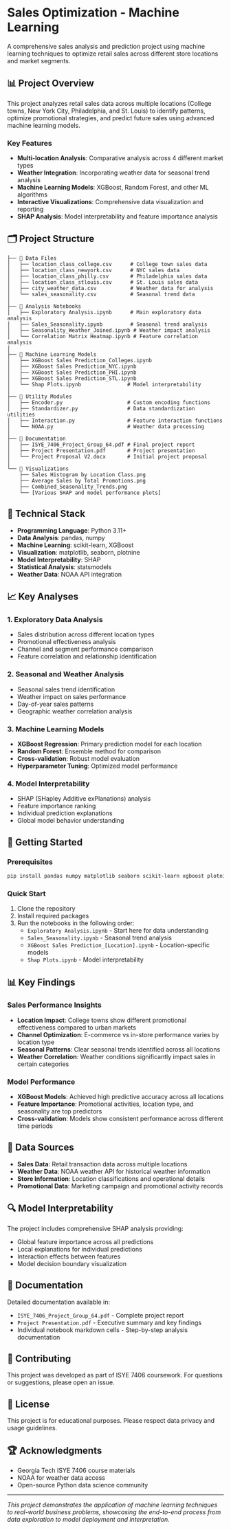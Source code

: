 # Sales Optimization - Machine Learning

A comprehensive sales analysis and prediction project using machine learning techniques to optimize retail sales across different store locations and market segments.

## 📊 Project Overview

This project analyzes retail sales data across multiple locations (College towns, New York City, Philadelphia, and St. Louis) to identify patterns, optimize promotional strategies, and predict future sales using advanced machine learning models.

### Key Features
- **Multi-location Analysis**: Comparative analysis across 4 different market types
- **Weather Integration**: Incorporating weather data for seasonal trend analysis
- **Machine Learning Models**: XGBoost, Random Forest, and other ML algorithms
- **Interactive Visualizations**: Comprehensive data visualization and reporting
- **SHAP Analysis**: Model interpretability and feature importance analysis

## 🗂️ Project Structure

```
├── 📁 Data Files
│   ├── location_class_college.csv      # College town sales data
│   ├── location_class_newyork.csv      # NYC sales data
│   ├── location_class_philly.csv       # Philadelphia sales data
│   ├── location_class_stlouis.csv      # St. Louis sales data
│   ├── city_weather_data.csv           # Weather data for analysis
│   └── sales_seasonality.csv           # Seasonal trend data
│
├── 📁 Analysis Notebooks
│   ├── Exploratory Analysis.ipynb      # Main exploratory data analysis
│   ├── Sales_Seasonality.ipynb         # Seasonal trend analysis
│   ├── Seasonality_Weather_Joined.ipynb # Weather impact analysis
│   └── Correlation Matrix Heatmap.ipynb # Feature correlation analysis
│
├── 📁 Machine Learning Models
│   ├── XGBoost Sales Prediction_Colleges.ipynb
│   ├── XGBoost Sales Prediction_NYC.ipynb
│   ├── XGBoost Sales Prediction_PHI.ipynb
│   ├── XGBoost Sales Prediction_STL.ipynb
│   └── Shap Plots.ipynb               # Model interpretability
│
├── 📁 Utility Modules
│   ├── Encoder.py                     # Custom encoding functions
│   ├── Standardizer.py                # Data standardization utilities
│   ├── Interaction.py                 # Feature interaction functions
│   └── NOAA.py                        # Weather data processing
│
├── 📁 Documentation
│   ├── ISYE_7406_Project_Group_64.pdf # Final project report
│   ├── Project Presentation.pdf       # Project presentation
│   └── Project Proposal V2.docx       # Initial project proposal
│
└── 📁 Visualizations
    ├── Sales Histogram by Location Class.png
    ├── Average Sales by Total Promotions.png
    ├── Combined_Seasonality_Trends.png
    └── [Various SHAP and model performance plots]
```

## 🔧 Technical Stack

- **Programming Language**: Python 3.11+
- **Data Analysis**: pandas, numpy
- **Machine Learning**: scikit-learn, XGBoost
- **Visualization**: matplotlib, seaborn, plotnine
- **Model Interpretability**: SHAP
- **Statistical Analysis**: statsmodels
- **Weather Data**: NOAA API integration

## 📈 Key Analyses

### 1. Exploratory Data Analysis
- Sales distribution across different location types
- Promotional effectiveness analysis
- Channel and segment performance comparison
- Feature correlation and relationship identification

### 2. Seasonal and Weather Analysis
- Seasonal sales trend identification
- Weather impact on sales performance
- Day-of-year sales patterns
- Geographic weather correlation analysis

### 3. Machine Learning Models
- **XGBoost Regression**: Primary prediction model for each location
- **Random Forest**: Ensemble method for comparison
- **Cross-validation**: Robust model evaluation
- **Hyperparameter Tuning**: Optimized model performance

### 4. Model Interpretability
- SHAP (SHapley Additive exPlanations) analysis
- Feature importance ranking
- Individual prediction explanations
- Global model behavior understanding

## 🚀 Getting Started

### Prerequisites
```bash
pip install pandas numpy matplotlib seaborn scikit-learn xgboost plotnine statsmodels shap tqdm
```

### Quick Start
1. Clone the repository
2. Install required packages
3. Run the notebooks in the following order:
   - `Exploratory Analysis.ipynb` - Start here for data understanding
   - `Sales_Seasonality.ipynb` - Seasonal trend analysis
   - `XGBoost Sales Prediction_[Location].ipynb` - Location-specific models
   - `Shap Plots.ipynb` - Model interpretability

## 📊 Key Findings

### Sales Performance Insights
- **Location Impact**: College towns show different promotional effectiveness compared to urban markets
- **Channel Optimization**: E-commerce vs in-store performance varies by location type
- **Seasonal Patterns**: Clear seasonal trends identified across all locations
- **Weather Correlation**: Weather conditions significantly impact sales in certain categories

### Model Performance
- **XGBoost Models**: Achieved high predictive accuracy across all locations
- **Feature Importance**: Promotional activities, location type, and seasonality are top predictors
- **Cross-validation**: Models show consistent performance across different time periods

## 📁 Data Sources

- **Sales Data**: Retail transaction data across multiple locations
- **Weather Data**: NOAA weather API for historical weather information
- **Store Information**: Location classifications and operational details
- **Promotional Data**: Marketing campaign and promotional activity records

## 🔍 Model Interpretability

The project includes comprehensive SHAP analysis providing:
- Global feature importance across all predictions
- Local explanations for individual predictions
- Interaction effects between features
- Model decision boundary visualization

## 📄 Documentation

Detailed documentation available in:
- `ISYE_7406_Project_Group_64.pdf` - Complete project report
- `Project Presentation.pdf` - Executive summary and key findings
- Individual notebook markdown cells - Step-by-step analysis documentation

## 🤝 Contributing

This project was developed as part of ISYE 7406 coursework. For questions or suggestions, please open an issue.

## 📝 License

This project is for educational purposes. Please respect data privacy and usage guidelines.

## 🏆 Acknowledgments

- Georgia Tech ISYE 7406 course materials
- NOAA for weather data access
- Open-source Python data science community

---

*This project demonstrates the application of machine learning techniques to real-world business problems, showcasing the end-to-end process from data exploration to model deployment and interpretation.*